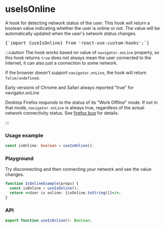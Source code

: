 # useIsOnline

A hook for detecting network status of the user. This hook will return a boolean value indicating whether the user is online or not. The value will be automatically updated when the user's network status changes.

<pre>{`import {useIsOnline} from 'react-use-custom-hooks';`}</pre>

:::caution
The hook works based on value of `navigator.onLine` property, so this hook returns `true` does not always mean the user connected to the internet, it can also just a connection to some network.

If the browser doesn't support `navigator.onLine`, the hook will return `false/undefined`.

Early versions of Chrome and Safari always reported "true" for navigator.onLine

Desktop Firefox responds to the status of its "Work Offline" mode. If not in that mode, `navigator.onLine` is always true, regardless of the actual network connectivity status. See [ firefox bug](https://bugzilla.mozilla.org/show_bug.cgi?id=654579) for details.

:::

### Usage example

```typescript
const isOnline: boolean = useIsOnline();
```

### Playground

Try disconnecting and then connecting your network and see the value changes.

```jsx live
function IsOnlineExample(props) {
  const isOnline = useIsOnline();
  return <>User is online: {isOnline.toString()}</>;
}
```

### API

```typescript
export function useIsOnline(): Boolean;
```
